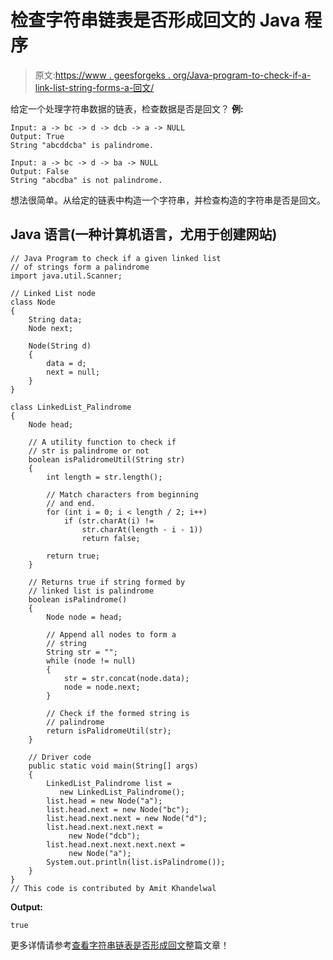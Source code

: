 # 检查字符串链表是否形成回文的 Java 程序

> 原文:[https://www . geesforgeks . org/Java-program-to-check-if-a-link-list-string-forms-a-回文/](https://www.geeksforgeeks.org/java-program-to-check-if-a-linked-list-of-strings-forms-a-palindrome/)

给定一个处理字符串数据的链表，检查数据是否是回文？
**例:**

```
Input: a -> bc -> d -> dcb -> a -> NULL
Output: True
String "abcddcba" is palindrome.

Input: a -> bc -> d -> ba -> NULL
Output: False
String "abcdba" is not palindrome. 
```

想法很简单。从给定的链表中构造一个字符串，并检查构造的字符串是否是回文。

## Java 语言(一种计算机语言，尤用于创建网站)

```
// Java Program to check if a given linked list 
// of strings form a palindrome
import java.util.Scanner;

// Linked List node
class Node
{
    String data;
    Node next;

    Node(String d)
    {
        data = d;
        next = null;
    }
}

class LinkedList_Palindrome
{
    Node head;

    // A utility function to check if 
    // str is palindrome or not
    boolean isPalidromeUtil(String str)
    {
        int length = str.length();

        // Match characters from beginning 
        // and end.
        for (int i = 0; i < length / 2; i++)
            if (str.charAt(i) != 
                str.charAt(length - i - 1))
                return false;

        return true;
    }

    // Returns true if string formed by 
    // linked list is palindrome
    boolean isPalindrome()
    {
        Node node = head;

        // Append all nodes to form a 
        // string
        String str = "";
        while (node != null)
        {
            str = str.concat(node.data);
            node = node.next;
        }

        // Check if the formed string is 
        // palindrome
        return isPalidromeUtil(str);
    }

    // Driver code
    public static void main(String[] args)
    {
        LinkedList_Palindrome list = 
           new LinkedList_Palindrome();
        list.head = new Node("a");
        list.head.next = new Node("bc");
        list.head.next.next = new Node("d");
        list.head.next.next.next = 
             new Node("dcb");
        list.head.next.next.next.next = 
             new Node("a");
        System.out.println(list.isPalindrome());
    }
}
// This code is contributed by Amit Khandelwal
```

**Output:**

```
true
```

更多详情请参考[查看字符串链表是否形成回文](https://www.geeksforgeeks.org/check-linked-list-strings-form-palindrome/)整篇文章！